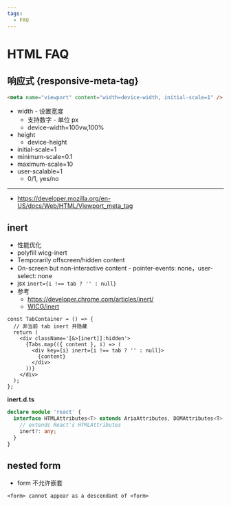 ```yaml
---
tags:
  - FAQ
---
```


# HTML FAQ

## 响应式 {responsive-meta-tag}

```html
<meta name="viewport" content="width=device-width, initial-scale=1" />
```

- width - 设置宽度
  - 支持数字 - 单位 px
  - device-width=100vw,100%
- height
  - device-height
- initial-scale=1
- minimum-scale=0.1
- maximum-scale=10
- user-scalable=1
  - 0/1, yes/no

---

- https://developer.mozilla.org/en-US/docs/Web/HTML/Viewport_meta_tag

## inert

- 性能优化
- polyfill wicg-inert
- Temporarily offscreen/hidden content
- On-screen but non-interactive content - pointer-events: none，user-select: none
- jsx `inert={i !== tab ? '' : null}`
- 参考
  - https://developer.chrome.com/articles/inert/
  - [WICG/inert](https://github.com/WICG/inert)

```tsx
const TabContainer = () => {
  // 非当前 tab inert 并隐藏
  return (
    <div className='[&>[inert]]:hidden'>
      {Tabs.map(({ content }, i) => (
        <div key={i} inert={i !== tab ? '' : null}>
          {content}
        </div>
      ))}
    </div>
  );
};
```

**inert.d.ts**

```ts
declare module 'react' {
  interface HTMLAttributes<T> extends AriaAttributes, DOMAttributes<T> {
    // extends React's HTMLAttributes
    inert?: any;
  }
}
```

## nested form

- form 不允许嵌套

```
<form> cannot appear as a descendant of <form>
```
